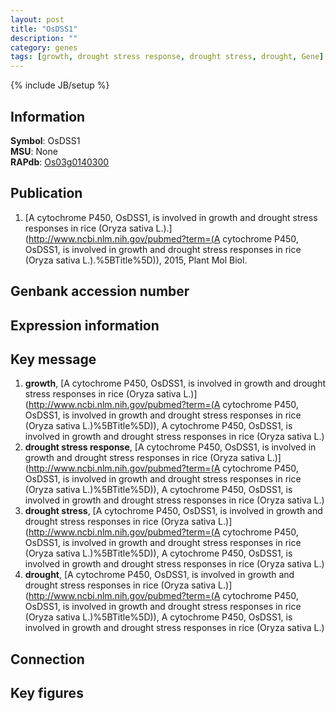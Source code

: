 ```yaml
---
layout: post
title: "OsDSS1"
description: ""
category: genes
tags: [growth, drought stress response, drought stress, drought, Gene]
---
```

{% include JB/setup %}

## Information
__Symbol__: OsDSS1  
__MSU__: None  
__RAPdb__: [Os03g0140300](http://rapdb.dna.affrc.go.jp/viewer/gbrowse_details/irgsp1?name=Os03g0140300)  

## Publication
1. [A cytochrome P450, OsDSS1, is involved in growth and drought stress responses in rice (Oryza sativa L.).](http://www.ncbi.nlm.nih.gov/pubmed?term=(A cytochrome P450, OsDSS1, is involved in growth and drought stress responses in rice (Oryza sativa L.).%5BTitle%5D)), 2015, Plant Mol Biol.

## Genbank accession number

## Expression information

## Key message
1. __growth__, [A cytochrome P450, OsDSS1, is involved in growth and drought stress responses in  rice (Oryza sativa L.)](http://www.ncbi.nlm.nih.gov/pubmed?term=(A cytochrome P450, OsDSS1, is involved in growth and drought stress responses in  rice (Oryza sativa L.)%5BTitle%5D)), A cytochrome P450, OsDSS1, is involved in growth and drought stress responses in  rice (Oryza sativa L.)
2. __drought stress response__, [A cytochrome P450, OsDSS1, is involved in growth and drought stress responses in  rice (Oryza sativa L.)](http://www.ncbi.nlm.nih.gov/pubmed?term=(A cytochrome P450, OsDSS1, is involved in growth and drought stress responses in  rice (Oryza sativa L.)%5BTitle%5D)), A cytochrome P450, OsDSS1, is involved in growth and drought stress responses in  rice (Oryza sativa L.)
3. __drought stress__, [A cytochrome P450, OsDSS1, is involved in growth and drought stress responses in  rice (Oryza sativa L.)](http://www.ncbi.nlm.nih.gov/pubmed?term=(A cytochrome P450, OsDSS1, is involved in growth and drought stress responses in  rice (Oryza sativa L.)%5BTitle%5D)), A cytochrome P450, OsDSS1, is involved in growth and drought stress responses in  rice (Oryza sativa L.)
4. __drought__, [A cytochrome P450, OsDSS1, is involved in growth and drought stress responses in  rice (Oryza sativa L.)](http://www.ncbi.nlm.nih.gov/pubmed?term=(A cytochrome P450, OsDSS1, is involved in growth and drought stress responses in  rice (Oryza sativa L.)%5BTitle%5D)), A cytochrome P450, OsDSS1, is involved in growth and drought stress responses in  rice (Oryza sativa L.)

## Connection

## Key figures


